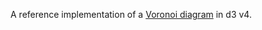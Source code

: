 A reference implementation of a [Voronoi diagram](https://en.wikipedia.org/wiki/Voronoi_diagram) in d3 v4.